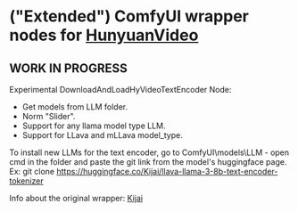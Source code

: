 # ("Extended") ComfyUI wrapper nodes for [HunyuanVideo](https://github.com/Tencent/HunyuanVideo)

## WORK IN PROGRESS

Experimental DownloadAndLoadHyVideoTextEncoder Node:
- Get models from LLM folder.
- Norm "Slider".
- Support for any llama model type LLM.
- Support for LLava and mLLava model_type.

To install new LLMs for the text encoder, go to ComfyUI\models\LLM - open cmd in the folder and paste the git link from the model's huggingface page. Ex: git clone https://huggingface.co/Kijai/llava-llama-3-8b-text-encoder-tokenizer

Info about the original wrapper: [Kijai](https://github.com/kijai/ComfyUI-HunyuanVideoWrapper)
